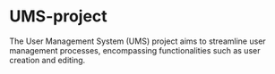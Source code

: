 # UMS-project

The User Management System (UMS) project aims to streamline user management processes, encompassing functionalities such as user creation and editing.

